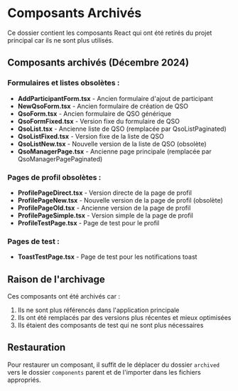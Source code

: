 # Composants Archivés

Ce dossier contient les composants React qui ont été retirés du projet principal car ils ne sont plus utilisés.

## Composants archivés (Décembre 2024)

### Formulaires et listes obsolètes :
- **AddParticipantForm.tsx** - Ancien formulaire d'ajout de participant
- **NewQsoForm.tsx** - Ancien formulaire de création de QSO
- **QsoForm.tsx** - Ancien formulaire de QSO générique
- **QsoFormFixed.tsx** - Version fixe du formulaire de QSO
- **QsoList.tsx** - Ancienne liste de QSO (remplacée par QsoListPaginated)
- **QsoListFixed.tsx** - Version fixe de la liste de QSO
- **QsoListNew.tsx** - Nouvelle version de la liste de QSO (obsolète)
- **QsoManagerPage.tsx** - Ancienne page principale (remplacée par QsoManagerPagePaginated)

### Pages de profil obsolètes :
- **ProfilePageDirect.tsx** - Version directe de la page de profil
- **ProfilePageNew.tsx** - Nouvelle version de la page de profil (obsolète)
- **ProfilePageOld.tsx** - Ancienne version de la page de profil
- **ProfilePageSimple.tsx** - Version simple de la page de profil
- **ProfileTestPage.tsx** - Page de test pour le profil

### Pages de test :
- **ToastTestPage.tsx** - Page de test pour les notifications toast

## Raison de l'archivage

Ces composants ont été archivés car :
1. Ils ne sont plus référencés dans l'application principale
2. Ils ont été remplacés par des versions plus récentes et mieux optimisées
3. Ils étaient des composants de test qui ne sont plus nécessaires

## Restauration

Pour restaurer un composant, il suffit de le déplacer du dossier `archived` vers le dossier `components` parent et de l'importer dans les fichiers appropriés.
